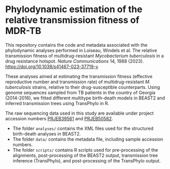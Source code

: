# Phylodynamic estimation of the relative transmission fitness of MDR-TB
This repository contains the code and metadata associated with the phylodynamic analyses performed in
Loiseau, Windels et al. The relative transmission fitness of multidrug-resistant *Mycobacterium tuberculosis* in a drug resistance hotspot. *Nature Communications* 14, 1988 (2023). https://doi.org/10.1038/s41467-023-37719-y

These analyses aimed at estimating the transmission fitness (effective reproductive number and transmission rate) of multidrug-resistant *M. tuberculosis* strains, relative to their drug-susceptible counterparts. Using genome sequences sampled from TB patients in the country of Georgia (2014-2016), we fitted different multitype birth-death models in BEAST2 and inferred transmission trees using TransPhylo in R.

The raw sequencing data used in this study are available under project accession numbers [PRJEB39561](https://www.ebi.ac.uk/ena/browser/view/PRJEB39561) and [PRJEB50582](https://www.ebi.ac.uk/ena/browser/view/PRJEB50582).

- The folder `analyses/` contains the XML files used for the structured birth-death analyses in BEAST2.
- The folder `data/` contains the metadata file, including sample accession numbers.
- The folder `scripts/` contains R scripts used for pre-processing of the alignments, post-processing of the BEAST2 output, transmission tree inference (TransPhylo), and post-processing of the TransPhylo output.


